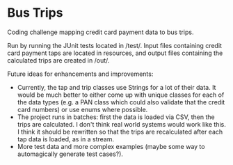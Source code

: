 # Bus Trips

Coding challenge mapping credit card payment data to bus trips.

Run by running the JUnit tests located in /test/. Input files containing credit card payment taps are located in resources, and output files containing the calculated trips are created in /out/.

Future ideas for enhancements and improvements:
* Currently, the tap and trip classes use Strings for a lot of their data. It would be much better to either come up with unique classes for each of the data types (e.g. a PAN class which could also validate that the credit card numbers) or use enums where possible.
* The project runs in batches: first the data is loaded via CSV, then the trips are calculated. I don't think real world systems would work like this. I think it should be rewritten so that the trips are recalculated after each tap data is loaded, as in a stream.
* More test data and more complex examples (maybe some way to automagically generate test cases?).
